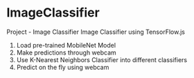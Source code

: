 # ImageClassifier
Project - Image Classifier
Image Classifier using TensorFlow.js
1. Load pre-trained MobileNet Model
2. Make predictions through webcam
3. Use K-Nearest Neighbors Classifier into different classifiers
4. Predict on the fly using webcam
